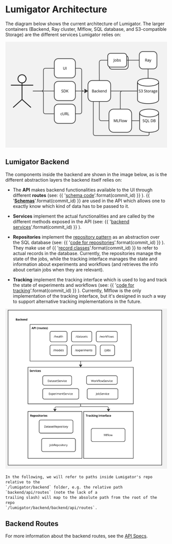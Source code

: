 # Lumigator Architecture

The diagram below shows the current architecture of Lumigator. The larger containers (Backend, Ray
cluster, Mlflow, SQL database, and S3-compatible Storage) are the different services Lumigator relies on:

![Lumigator architecture](../../assets/lumigator-architecture.jpg)

## Lumigator Backend

The components inside the backend are shown in the image below, as is the different abstraction layers
the backend itself relies on:

* The **API** makes backend functionalities available to the UI through different **routes** (see: {{ '[schema code](https://github.com/mozilla-ai/lumigator/blob/{}/lumigator/backend/backend/api/routes)'.format(commit_id) }} ).
{{ '[**Schemas**](https://github.com/mozilla-ai/lumigator/blob/{}/lumigator/schemas)'.format(commit_id) }}
  are used in the API which allows one to exactly know which kind of data has to be passed to it.

* **Services** implement the actual functionalities and are called by the different methods exposed
  in the API (see: {{ '[backend services](https://github.com/mozilla-ai/lumigator/blob/{}/lumigator/backend/backend/services)'.format(commit_id) }} ).

* **Repositories** implement the [repository pattern](https://www.cosmicpython.com/book/chapter_02_repository.html)
  as an abstraction over the SQL database (see: {{ '[code for repositories](https://github.com/mozilla-ai/lumigator/blob/{}/lumigator/backend/backend/repositories)'.format(commit_id) }} ).
  They make use of {{ '[record classes](https://github.com/mozilla-ai/lumigator/blob/{}/lumigator/backend/backend/records)'.format(commit_id) }} to refer to actual records in the database. Currently, the repositories manage the state of the jobs, while the tracking interface manages the state and information about experiments and workflows (and retrieves the info about certain jobs when they are relevant).

* **Tracking** implement the tracking interface which is used to log and track the state of experiments and workflows (see: {{ '[code for tracking](https://github.com/mozilla-ai/lumigator/blob/{}/lumigator/backend/backend/tracking)'.format(commit_id) }} ). Currently, Mlflow is the only implementation of the tracking interface, but it's designed in such a way to support alternative tracking implementations in the future.

![Lumigator Backend](../../assets/lumigator-backend.jpg)

```{admonition} Notation
In the following, we will refer to paths inside Lumigator's repo relative to the
`/lumigator/backend` folder, e.g. the relative path `backend/api/routes` (note the lack of a
trailing slash) will map to the absolute path from the root of the repo
`/lumigator/backend/backend/api/routes`.
```

## Backend Routes

For more information about the backend routes, see the [API Specs](../api/index).
